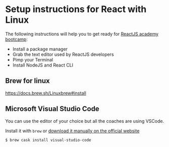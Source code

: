 # Setup instructions for React with Linux

The following instructions will help you to get ready for [ReactJS academy bootcamp](https://reactjs.academy/):

- Install a package manager
- Grab the text editor used by ReactJS developers
- Pimp your Terminal
- Install NodeJS and React CLI

## Brew for linux

https://docs.brew.sh/Linuxbrew#install

## Microsoft Visual Studio Code

You can use the editor of your choice but all the coaches are using VSCode.

Install it with `brew` or [download it manually on the official website](https://code.visualstudio.com/download)

```console
$ brew cask install visual-studio-code
```
